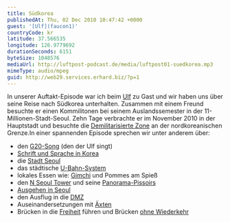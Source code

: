 ```yaml
---
title: Südkorea
publishedAt: Thu, 02 Dec 2010 10:47:42 +0000
guest: '[Ulf](faucon1)'
countryCode: kr
latitude: 37.566535
longitude: 126.9779692
durationSeconds: 6151
byteSize: 1048576
mediaUrl: http://luftpost-podcast.de/media/luftpost01-suedkorea.mp3
mimeType: audio/mpeg
guid: http://web29.services.erhard.biz/?p=1
---
```


In unserer Auftakt-Episode war ich beim [Ulf](http://twitter.com/faucon1) zu Gast und wir haben uns über seine Reise nach Südkorea unterhalten. Zusammen mit einem Freund besuchte er einen Kommilitonen bei seinem Auslandssemester in der 11-Millionen-Stadt-Seoul. Zehn Tage verbrachte er im November 2010 in der Hauptstadt und besuchte die [Demilitarisierte Zone](http://de.wikipedia.org/wiki/Demilitarisierte%5FZone%5F%28Koreanische%5FHalbinsel%29) an der nordkoreanischen Grenze.In einer spannenden Episode sprechen wir unter anderem über:
* den [G20-Song](http://www.youtube.com/watch?v=XQ9R%5FFZwTQM) (den der Ulf singt)
* [Schrift und Sprache in Korea](http://language.snu.ac.kr/site/en/klec/click-korean/index.jsp)
* die [Stadt Seoul](http://wikitravel.org/de/Seoul)
* das städtische [U-Bahn-System](http://www.smrt.co.kr/Train/Subwaymap/Eng/Subwaymap.jsp)
* lokales Essen wie: [Gimchi](http://de.wikipedia.org/wiki/Gimchi) und Pommes am Spieß
* den [N Seoul Tower](http://www.nseoultower.net/english/) und seine [Panorama-Pissoirs](http://www.gadling.com/2007/04/27/urinals-with-views/)
* [Ausgehen in Seoul](http://www.seoulgrid.com/blog/tag/gangnam/)
* den Ausflug in die [DMZ](http://de.wikipedia.org/wiki/Demilitarisierte%5FZone%5F%28Koreanische%5FHalbinsel%29)
* Auseinandersetzungen mit [Äxten](http://en.wikipedia.org/wiki/Axe%5Fmurder%5Fincident)
* Brücken in die [Freiheit](http://www.koreadmztour.com/english/dmz/dmz%5F7.htm) führen und Brücken [ohne Wiederkehr](http://de.wikipedia.org/wiki/Brücke%5Fohne%5FWiederkehr%5F%28Koreanische%5FHalbinsel%29)
